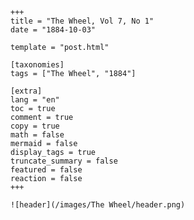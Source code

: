 
    +++
    title = "The Wheel, Vol 7, No 1"
    date = "1884-10-03"

    template = "post.html"

    [taxonomies]
    tags = ["The Wheel", "1884"]

    [extra]
    lang = "en"
    toc = true
    comment = true
    copy = true
    math = false
    mermaid = false
    display_tags = true
    truncate_summary = false
    featured = false
    reaction = false
    +++

    ![header](/images/The Wheel/header.png)

    